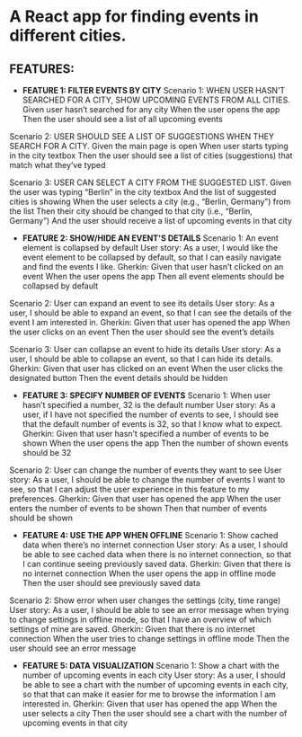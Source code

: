 # A React app for finding events in different cities.

## FEATURES:

* **FEATURE 1: FILTER EVENTS BY CITY**
Scenario 1: WHEN USER HASN’T SEARCHED FOR A CITY, SHOW UPCOMING EVENTS FROM ALL CITIES.
Given user hasn’t searched for any city
When the user opens the app
Then the user should see a list of all upcoming events

Scenario 2: USER SHOULD SEE A LIST OF SUGGESTIONS WHEN THEY SEARCH FOR A CITY.
Given the main page is open
When user starts typing in the city textbox
Then the user should see a list of cities (suggestions) that match what they’ve typed

Scenario 3: USER CAN SELECT A CITY FROM THE SUGGESTED LIST.
Given the user was typing “Berlin” in the city textbox
And the list of suggested cities is showing
When the user selects a city (e.g., “Berlin, Germany”) from the list
Then their city should be changed to that city (i.e., “Berlin, Germany”)
And the user should receive a list of upcoming events in that city

* **FEATURE 2: SHOW/HIDE AN EVENT'S DETAILS**
Scenario 1: An event element is collapsed by default
User story: As a user, I would like the event element to be collapsed by default, so that I can easily navigate and find the events I like.
Gherkin:
Given that user hasn’t clicked on an event
When the user opens the app
Then all event elements should be collapsed by default

Scenario 2: User can expand an event to see its details
User story: As a user, I should be able to expand an event, so that I can see the details of the event I am interested in.
Gherkin:
Given that user has opened the app
When the user clicks on an event
Then the user should see the event’s details

Scenario 3: User can collapse an event to hide its details
User story: As a user, I should be able to collapse an event, so that I can hide its details.
Gherkin:
Given that user has clicked on an event
When the user clicks the designated button
Then the event details should be hidden

* **FEATURE 3: SPECIFY NUMBER OF EVENTS**
Scenario 1: When user hasn’t specified a number, 32 is the default number
User story: As a user, if I have not specified the number of events to see, I should see that the default number of events is 32, so that I know what to expect.
Gherkin:
Given that user hasn’t specified a number of events to be shown
When the user opens the app
Then the number of shown events should be 32

Scenario 2: User can change the number of events they want to see
User story: As a user, I should be able to change the number of events I want to see, so that I can adjust the user experience in this feature to my preferences.
Gherkin:
Given that user has opened the app
When the user enters the number of events to be shown
Then that number of events should be shown

* **FEATURE 4: USE THE APP WHEN OFFLINE**
Scenario 1: Show cached data when there’s no internet connection
User story: As a user, I should be able to see cached data when there is no internet connection, so that I can continue seeing previously saved data.
Gherkin:
Given that there is no internet connection
When the user opens the app in offline mode
Then the user should see previously saved data

Scenario 2: Show error when user changes the settings (city, time range)
User story: As a user, I should be able to see an error message when trying to change settings in offline mode, so that I have an overview of which settings of mine are saved.
Gherkin:
Given that there is no internet connection
When the user tries to change settings in offline mode
Then the user should see an error message

* **FEATURE 5: DATA VISUALIZATION**
Scenario 1: Show a chart with the number of upcoming events in each city
User story: As a user, I should be able to see a chart with the number of upcoming events in each city, so that that can make it easier for me to browse the information I am interested in.
Gherkin:
Given that user has opened the app
When the user selects a city
Then the user should see a chart with the number of upcoming events in that city
